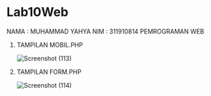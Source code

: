 # Lab10Web
NAMA  : MUHAMMAD YAHYA
NIM   : 311910814
PEMROGRAMAN WEB 

1. TAMPILAN MOBIL.PHP

    ![Screenshot (113)](https://user-images.githubusercontent.com/81598272/121205335-c7a98e80-c8a1-11eb-9a0f-7a3eb4d20130.png)
    
    
    
2. TAMPILAN FORM.PHP

    ![Screenshot (114)](https://user-images.githubusercontent.com/81598272/121218870-596ac900-c8ad-11eb-8fcc-845fd9f162bf.png)
